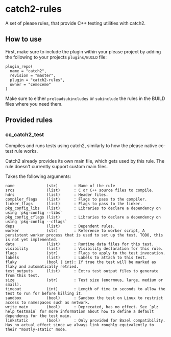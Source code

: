 # catch2-rules
A set of please rules, that provide C++ testing utilities with catch2.

## How to use

First, make sure to include the plugin within your please project by adding the following to your projects `plugins/BUILD` file:
```
plugin_repo(
  name = "catch2",
  revision = "master",
  plugin = "catch2-rules",
  owner = "cemeceme"
)
```
Make sure to either `preloadsubincludes` or `subinclude` the rules in the BUILD files where you need them.

## Provided rules

### cc_catch2_test
Compiles and runs tests using catch2, similarly to how the please native cc-test rule works.

Catch2 already provides its own main file, which gets used by this rule. The rule doesn't currently support custom main files.

Takes the following arguments:
```
name              (str)       : Name of the rule
srcs              (list)      : C or C++ source files to compile.
hdrs              (list)      : Header files.
compiler_flags    (list)      : Flags to pass to the compiler.
linker_flags      (list)      : Flags to pass to the linker.
pkg_config_libs   (list)      : Libraries to declare a dependency on using `pkg-config --libs`
pkg_config_cflags (list)      : Libraries to declare a dependency on using `pkg-config --cflags`
deps              (list)      : Dependent rules.
worker            (str)       : Reference to worker script, A persistent worker process that is used to set up the test. TODO, this is not yet implemented.
data              (list)      : Runtime data files for this test.
visibility        (list)      : Visibility declaration for this rule.
flags             (str)       : Flags to apply to the test invocation.
labels            (list)      : Labels to attach to this test.
flaky             (bool | int): If true the test will be marked as flaky and automatically retried.
test_outputs      (list)      : Extra test output files to generate from this test.
size              (str)       : Test size (enormous, large, medium or small).
timeout           (int)       : Length of time in seconds to allow the test to run for before killing it.
sandbox           (bool)      : Sandbox the test on Linux to restrict access to namespaces such as network.
write_main        (bool)      : Deprecated, has no effect. See `plz help testmain` for more information about how to define a default dependency for the test main.
linkstatic        (bool)      : Only provided for Bazel compatibility. Has no actual effect since we always link roughly equivalently to their "mostly-static" mode.
```